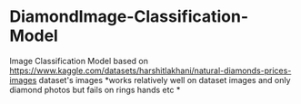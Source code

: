 # DiamondImage-Classification-Model

Image Classification Model based on https://www.kaggle.com/datasets/harshitlakhani/natural-diamonds-prices-images dataset's images *works relatively well on dataset images and only diamond photos but fails on rings hands etc *
